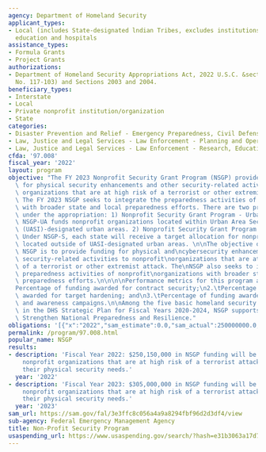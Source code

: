 ```yaml
---
agency: Department of Homeland Security
applicant_types:
- Local (includes State-designated lndian Tribes, excludes institutions of higher
  education and hospitals
assistance_types:
- Formula Grants
- Project Grants
authorizations:
- Department of Homeland Security Appropriations Act, 2022 U.S.C. &sect; (Pub. L.
  No. 117-103) and Sections 2003 and 2004.
beneficiary_types:
- Interstate
- Local
- Private nonprofit institution/organization
- State
categories:
- Disaster Prevention and Relief - Emergency Preparedness, Civil Defense
- Law, Justice and Legal Services - Law Enforcement - Planning and Operations
- Law, Justice and Legal Services - Law Enforcement - Research, Education, Training
cfda: '97.008'
fiscal_year: '2022'
layout: program
objective: "The FY 2023 Nonprofit Security Grant Program (NSGP) provides funding support\
  \ for physical security enhancements and other security-related activities to nonprofit\
  \ organizations that are at high risk of a terrorist or other extremist attack.\
  \ The FY 2023 NSGP seeks to integrate the preparedness activities of nonprofit organizations\
  \ with broader state and local preparedness efforts. There are two program types\
  \ under the appropriation: 1) Nonprofit Security Grant Program - Urban Area (NSGP-UA):\
  \ NSGP-UA funds nonprofit organizations located within Urban Area Security Initiative\
  \ (UASI)-designated urban areas. 2) Nonprofit Security Grant Program - State (NSGP-S):\
  \ Under NSGP-S, each state will receive a target allocation for nonprofit organizations\
  \ located outside of UASI-designated urban areas. \n\nThe objective of the FY 2023\
  \ NSGP is to provide funding for physical and\ncybersecurity enhancements and other\
  \ security-related activities to nonprofit\norganizations that are at high risk\
  \ of a terrorist or other extremist attack. The\nNSGP also seeks to integrate the\
  \ preparedness activities of nonprofit\norganizations with broader state and local\
  \ preparedness efforts.\n\n\n\nPerformance metrics for this program are:\n\n1.\t\
  Percentage of funding awarded for contract security;\n2.\tPercentage of funding\
  \ awarded for target hardening; and\n3.\tPercentage of funding awarded for training\
  \ and awareness campaigns.\n\nAmong the five basic homeland security missions noted\
  \ in the DHS Strategic Plan for Fiscal Years 2020-2024, NSGP supports the goal to\
  \ Strengthen National Preparedness and Resilience."
obligations: '[{"x":"2022","sam_estimate":0.0,"sam_actual":250000000.0,"usa_spending_actual":227078084.8},{"x":"2023","sam_estimate":360000000.0,"sam_actual":0.0,"usa_spending_actual":-3270145.83},{"x":"2024","sam_estimate":360000000.0,"sam_actual":0.0,"usa_spending_actual":0.0}]'
permalink: /program/97.008.html
popular_name: NSGP
results:
- description: 'Fiscal Year 2022: $250,150,000 in NSGP funding will be provided to
    nonprofit organizations that are at high risk of a terrorist attack to support
    their physical security needs.'
  year: '2022'
- description: 'Fiscal Year 2023: $305,000,000 in NSGP funding will be provided to
    nonprofit organizations that are at high risk of a terrorist attack to support
    their physical security needs.'
  year: '2023'
sam_url: https://sam.gov/fal/3e3ffc8c056a4a9a8294fbf96d2d3df4/view
sub-agency: Federal Emergency Management Agency
title: Non-Profit Security Program
usaspending_url: https://www.usaspending.gov/search/?hash=e31b3063a17d773a61a82b40fb17a096
---
```

